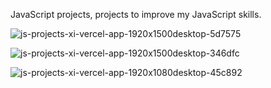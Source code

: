 JavaScript projects, projects to improve my JavaScript skills.

![js-projects-xi-vercel-app-1920x1500desktop-5d7575](https://github.com/Berkanttumer/js_projects/assets/137554798/61c4df8f-93ed-4bef-ba1a-41b15a78a905)

![js-projects-xi-vercel-app-1920x1500desktop-346dfc](https://github.com/Berkanttumer/js_projects/assets/137554798/790a2ee8-3281-4fed-8b69-ce0ba488ebb7)

![js-projects-xi-vercel-app-1920x1080desktop-45c892](https://github.com/Berkanttumer/js_projects/assets/137554798/50be5c04-5c8a-4067-ae44-b74bbddb5691)
